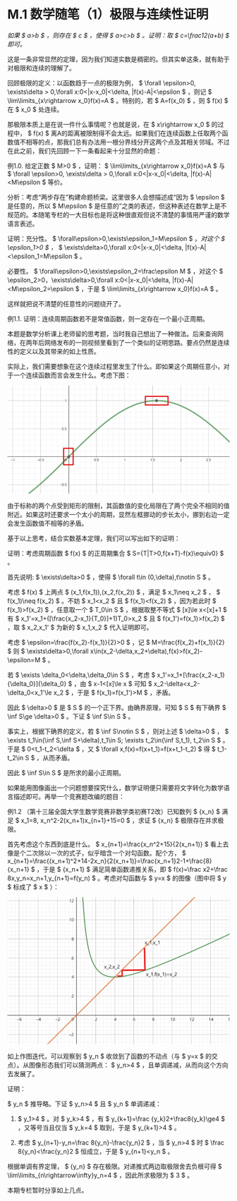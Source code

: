 # M.1 数学随笔（1）极限与连续性证明

*如果 $ a>b $ ，则存在 $ c $ ，使得 $ a>c>b $ 。证明：取 $ c=\frac12(a+b) $ 即可。*

这是一条非常显然的定理，因为我们知道实数是稠密的。但其实单这条，就有助于对极限和连续的理解了。

回顾极限的定义：以函数趋于一点的极限为例， $ \forall \epsilon>0, \exists\delta > 0,\forall x:0<|x-x_0|<\delta, |f(x)-A|<\epsilon $ ，则记 $ \lim\limits_{x\rightarrow x_0}f(x)=A $ 。特别的，若 $ A=f(x_0) $ ，则 $ f(x) $ 在 $ x_0 $ 处连续。

那极限本质上是在说一件什么事情呢？也就是说，在 $ x\rightarrow x_0 $ 的过程中， $ f(x) $ 离A的距离被限制得不会太远。如果我们在连续函数上任取两个函数值不相等的点，那我们总有办法用一根分界线分开这两个点及其相关邻域。不过在此之前，我们先回顾一下一条看起来十分显然的命题：

例1.0. 给定正数 $ M>0 $ ，证明： $ \lim\limits_{x\rightarrow x_0}f(x)=A $ 与 $ \forall \epsilon>0, \exists\delta > 0,\forall x:0<|x-x_0|<\delta, |f(x)-A|<M\epsilon $ 等价。

分析：考虑“两步存在”构建命题桥梁。这里很多人会想描述成“因为 $ \epsilon $ 是任意的，所以 $ M\epsilon $ 是任意的”之类的表述，但这种表述在数学上是不规范的。本随笔专栏的一大目标也是将这种很直观但说不清楚的事情用严谨的数学语言表述。

证明：充分性。 $ \forall\epsilon>0,\exists\epsilon_1=M\epsilon $ ，*对这个 $ \epsilon_1>0 $ ，* $ \exists\delta>0,\forall x:0<|x-x_0|<\delta, |f(x)-A|<\epsilon_1=M\epsilon $ 。

必要性。 $ \forall\epsilon>0,\exists\epsilon_2=\frac\epsilon M $ ，对这个 $ \epsilon_2>0，\exists\delta>0,\forall x:0<|x-x_0|<\delta, |f(x)-A|<M\epsilon_2=\epsilon $ ，于是 $ \lim\limits_{x\rightarrow x_0}f(x)=A $ 。

这样就把说不清楚的任意性的问题绕开了。

例1.1. 证明：连续周期函数若不是常值函数，则一定存在一个最小正周期。

本题是数学分析课上老师留的思考题，当时我自己想出了一种做法。后来查询网络，在两年后网络发布的一则视频里看到了一个类似的证明思路。要点仍然是连续性的定义以及其带来的如上性质。

实际上，我们需要想象在这个连续过程里发生了什么。即如果这个周期任意小，对于一个连续函数而言会发生什么。考虑下图：

![](./figs/M-1-1.png)

由于标称的两个点受到矩形的限制，其函数值的变化局限在了两个完全不相同的值附近。如果这时还要求一个太小的周期，显然左框挪动的步长太小，挪到右边一定会发生函数值不相等的矛盾。

基于以上思考，结合实数基本定理，我们可以写出如下的证明：

证明：考虑周期函数 $ f(x) $ 的正周期集合 $ S=\{T|T>0,f(x+T)-f(x)\equiv0\} $ 。

首先说明: $ \exists\delta>0 $ ，使得 $ \forall t\in (0,\delta),t\notin S $ 。

考虑 $ f(x) $ 上两点 $ (x_1,f(x_1)),(x_2,f(x_2)) $ ，满足 $ x_1\neq x_2 $ ， $ f(x_1)\neq f(x_2) $ 。不妨 $ x_1<x_2 $ 且 $ f(x_1)<f(x_2) $ ，因为若此时 $ f(x_1)>f(x_2) $ ，任意取一个 $ T_0\in S $ ，根据取整不等式 $ [x]\le x<[x]+1 $ 有 $ x_1'=x_1+([\frac{x_2-x_1}{T_0}]+1)T_0>x_2 $ 且 $ f(x_1')=f(x_1)>f(x_2) $ ，取 $ x_2,x_1' $ 为新的 $ x_1,x_2 $ 代入证明即可。

考虑 $ \epsilon=\frac{f(x_2)-f(x_1)}{2}>0 $ ，记 $ M=\frac{f(x_2)+f(x_1)}{2} $ 则 $ \exists\delta>0,\forall x\in(x_2-\delta,x_2+\delta),f(x)>f(x_2)-\epsilon=M $ 。

若 $ \exists \delta_0<\delta,\delta_0\in S $ ，考虑 $ x_1'=x_1+[\frac{x_2-x_1}{\delta_0}]{\delta_0} $ ，由 $ x-1<[x]\le x $ 可知 $ x_2-\delta<x_2-\delta_0<x_1'\le x_2 $ ，于是 $ f(x_1)=f(x_1')>M $ ，矛盾。

因此 $ \delta>0 $ 是 $ S $ 的一个正下界。由确界原理，可知 $ S $ 有下确界 $ \inf S\ge \delta>0 $ 。下证 $ \inf S\in S $ 。

事实上，根据下确界的定义，若 $ \inf S\notin S $ ，则对上述 $ \delta>0 $ ， $ \exists t_1\in(\inf S,\inf S+\delta),t_1\in S; \exists t_2\in(\inf S,t_1), t_2\in S $ 。于是 $ 0<t_1-t_2<\delta $ ，又 $ \forall x,f(x)=f(x+t_1)=f(x+t_1-t_2) $ 得 $ t_1-t_2\in S $ ，从而矛盾。

因此 $ \inf S\in S $ 是所求的最小正周期。

如果能用图像画出一个问题想要探究什么，数学证明便只需要将文字转化为数学语言描述即可。再举一个竞赛题改编的题目：

例1.2 （第十三届全国大学生数学竞赛非数学类初赛T2改）已知数列 $ \{x_n\} $ 满足 $ x_1=8, x_n^2-2(x_n+1)x_{n+1}+15=0 $ ，求证 $ \{x_n\} $ 极限存在并求极限。

首先考虑这个东西到底是什么。 $ x_{n+1}=\frac{x_n^2+15}{2(x_n+1)} $ 看上去像是个二次除以一次的式子，似乎暗含一个对勾函数。配个方， $ x_{n+1}=\frac{(x_n+1)^2+14-2x_n}{2(x_n+1)}=\frac{x_n+1}2-1+\frac{8}{x_n+1} $ ，于是 $ \{x_n+1\} $ 满足简单函数递推关系，即 $ f(x)=\frac x2+\frac 8x,y_n=x_n+1,y_{n+1}=f(y_n) $ 。考虑对勾函数与 $ y=x $ 的图像（图中将 $ y $ 标成了 $ x $ ）：

![](./figs/M-1-2.png)

如上作图迭代，可以观察到 $ y_n $ 收敛到了函数的不动点（与 $ y=x $ 的交点）。从图像形态我们可以猜测两点： $ y_n>4 $ ，且单调递减，从而向这个方向去发展了。

证明：

 $ y_n $ 推导略。下证 $ y_n>4 $ 且 $ y_n $ 单调递减：

1.  $ y_1>4 $ 。对 $ y_k>4 $ ，有 $ y_{k+1}=\frac {y_k}2+\frac8{y_k}\ge4 $ ，又等号当且仅当 $ y_k=4 $ 取到，于是 $ y_{k+1}>4 $ 。

2. 考虑 $ y_{n+1}-y_n=\frac 8{y_n}-\frac{y_n}2 $ ，当 $ y_n>4 $ 时 $ \frac 8{y_n}<\frac{y_n}2 $ 恒成立，于是 $ y_{n+1}<y_n $ 。

根据单调有界定理， $ \{y_n\} $ 存在极限。对递推式两边取极限舍去负根可得 $ \lim\limits_{n\rightarrow\infty}y_n=4 $ ，因此所求极限为 $ 3 $ 。

本期专栏暂时分享如上几点。
